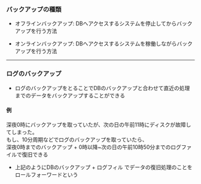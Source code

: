 ### バックアップの種類

- オフラインバックアップ: DBへアクセスするシステムを停止してからバックアップを行う方法


- オンラインバックアップ: DBへアクセスするシステムを稼働しながらバックアップを行う方法

---

### ログのバックアップ

- ログのバックアップをとることでDBのバックアップと合わせて直近の処理までのデータをバックアップすることができる

#### 例   
深夜0時にバックアップを取っていたが、次の日の午前11時にディスクが故障してしまった。  
もし、10分周期などでログのバックアップを取っていたら、  
深夜0時までのバックアップ + 0時以降~次の日の午前10時50分までのログファイルで復旧できる　

- 上記のようにDBのバックアップ + ログフィル でデータの復旧処理のことをロールフォーワードという
